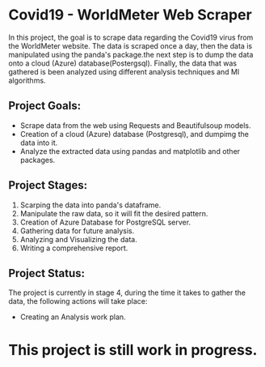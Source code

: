 # Covid19 - WorldMeter Web Scraper 
In this project, the goal is to scrape data regarding the Covid19 virus from the WorldMeter website.
The data is scraped once a day, then the data is manipulated using the panda's package.the next step is to dump the data onto a cloud (Azure) database(Postergsql).
Finally, the data that was gathered is been analyzed using different analysis techniques and Ml algorithms. 

##  Project Goals:
* Scrape data from the web using Requests and Beautifulsoup models.
* Creation of a cloud (Azure) database (Postgresql), and dumpimg the data into it.
* Analyze the extracted data using pandas and matplotlib and other packages.

## Project Stages:
1. Scarping the data into panda's dataframe.
2. Manipulate the raw data, so it will fit the desired pattern.
3. Creation of Azure Database for PostgreSQL server. 
4. Gathering data for future analysis. 
5. Analyzing and Visualizing the data.
6. Writing a comprehensive report. 

## Project Status:
The project is currently in stage 4, during the time it takes to gather the data, the following actions will take place:
* Creating an Analysis work plan.

# This project is still work in progress. 
